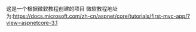 这是一个根据微软教程创建的项目
微软教程地址为:https://docs.microsoft.com/zh-cn/aspnet/core/tutorials/first-mvc-app/?view=aspnetcore-3.1


